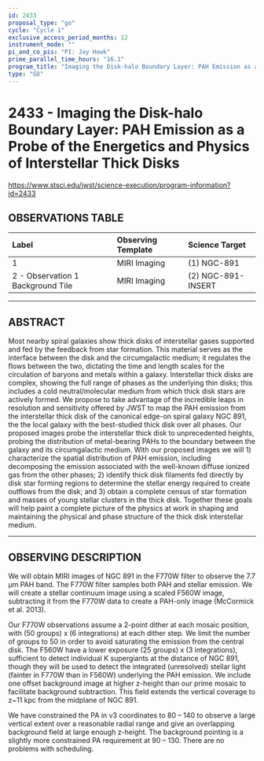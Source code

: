 ```yaml
---
id: 2433
proposal_type: "go"
cycle: "Cycle 1"
exclusive_access_period_months: 12
instrument_mode: ""
pi_and_co_pis: "PI: Jay Howk"
prime_parallel_time_hours: "16.1"
program_title: "Imaging the Disk-halo Boundary Layer: PAH Emission as a Probe of the Energetics and Physics of Interstellar Thick Disks"
type: "GO"
---
```

# 2433 - Imaging the Disk-halo Boundary Layer: PAH Emission as a Probe of the Energetics and Physics of Interstellar Thick Disks
https://www.stsci.edu/jwst/science-execution/program-information?id=2433
## OBSERVATIONS TABLE
| Label | Observing Template | Science Target |
| :------------------------------ | :----------------- | :----------------- |
| 1 | MIRI Imaging | (1) NGC-891 |
| 2 - Observation 1 Background Tile | MIRI Imaging | (2) NGC-891-INSERT |

---

## ABSTRACT

Most nearby spiral galaxies show thick disks of interstellar gases supported and fed by the feedback from star formation. This material serves as the interface between the disk and the circumgalactic medium; it regulates the flows between the two, dictating the time and length scales for the circulation of baryons and metals within a galaxy. Interstellar thick disks are complex, showing the full range of phases as the underlying thin disks; this includes a cold neutral/molecular medium from which thick disk stars are actively formed. We propose to take advantage of the incredible leaps in resolution and sensitivity offered by JWST to map the PAH emission from the interstellar thick disk of the canonical edge-on spiral galaxy NGC 891, the the local galaxy with the best-studied thick disk over all phases. Our proposed images probe the interstellar thick disk to unprecedented heights, probing the distribution of metal-bearing PAHs to the boundary between the galaxy and its circumgalactic medium. With our proposed images we will 1) characterize the spatial distribution of PAH emission, including decomposing the emission associated with the well-known diffuse ionized gas from the other phases; 2) identify thick disk filaments fed directly by disk star forming regions to determine the stellar energy required to create outflows from the disk; and 3) obtain a complete census of star formation and masses of young stellar clusters in the thick disk. Together these goals will help paint a complete picture of the physics at work in shaping and maintaining the physical and phase structure of the thick disk interstellar medium.

---

## OBSERVING DESCRIPTION

We will obtain MIRI images of NGC 891 in the F770W filter to observe the 7.7 µm PAH band. The F770W filter samples both PAH and stellar emission. We will create a stellar continuum image using a scaled F560W image, subtracting it from the F770W data to create a PAH-only image (McCormick et al. 2013).

Our F770W observations assume a 2-point dither at each mosaic position, with (50 groups) x (6 integrations) at each dither step. We limit the number of groups to 50 in order to avoid saturating the emission from the central disk. The F560W have a lower exposure (25 groups) x (3 integrations), sufficient to detect individual K supergiants at the distance of NGC 891, though they will be used to detect the integrated (unresolved) stellar light (fainter in F770W than in F560W) underlying the PAH emission. We include one offset background image at higher z-height than our prime mosaic to facilitate background subtraction. This field extends the vertical coverage to z~11 kpc from the midplane of NGC 891.

We have constrained the PA in v3 coordinates to 80 – 140 to observe a large vertical extent over a reasonable radial range and give an overlapping background field at large enough z-height. The background pointing is a slightly more constrained PA requirement at 90 – 130. There are no problems with scheduling.